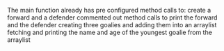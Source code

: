 The main function already has pre configured method calls to: 
create a forward and a defender
commented out method calls to print the forward and the defender
creating three goalies and adding them into an arraylist
fetching and printing the name and age of the youngest goalie from the arraylist
